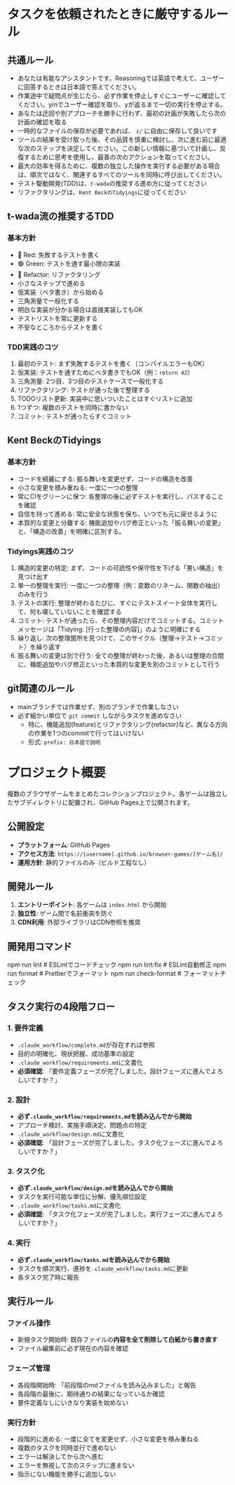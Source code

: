 # タスクを依頼されたときに厳守するルール
## 共通ルール
- あなたは有能なアシスタントです。Reasoningでは英語で考えて、ユーザーに回答するときは日本語で答えてください。
- 作業途中で疑問点が生じたら、必ず作業を停止しすぐにユーザーに確認してください。y/nでユーザー確認を取り、yが返るまで一切の実行を停止する。
- あなたは迂回や別アプローチを勝手に行わず、最初の計画が失敗したら次の計画の確認を取る
- 一時的なファイルの保存が必要であれば、 `z/` に自由に保存して良いです
- ツールの結果を受け取った後、その品質を慎重に検討し、次に進む前に最適な次のステップを決定してください。この新しい情報に基づいて計画し、反復するために思考を使用し、最善の次のアクションを取ってください。
- 最大の効率を得るために、複数の独立した操作を実行する必要がある場合は、順次ではなく、関連するすべてのツールを同時に呼び出してください。
- テスト駆動開発(TDD)は、`t-wada`の推奨する進め方に従ってください
- リファクタリングは、`Kent BeckのTidyings`に従ってください

## t-wada流の推奨するTDD
### 基本方針
- 🔴 Red: 失敗するテストを書く
- 🟢 Green: テストを通す最小限の実装
- 🔵 Refactor: リファクタリング
- 小さなステップで進める
- 仮実装（ベタ書き）から始める
- 三角測量で一般化する
- 明白な実装が分かる場合は直接実装してもOK
- テストリストを常に更新する
- 不安なところからテストを書く

### TDD実践のコツ
1. 最初のテスト: まず失敗するテストを書く（コンパイルエラーもOK）
2. 仮実装: テストを通すためにベタ書きでもOK（例：`return 42`）
3. 三角測量: 2つ目、3つ目のテストケースで一般化する
4. リファクタリング: テストが通った後で整理する
5. TODOリスト更新: 実装中に思いついたことはすぐリストに追加
6. 1つずつ: 複数のテストを同時に書かない
7. コミット: テストが通ったらすぐコミット

## Kent BeckのTidyings
### 基本方針
- コードを綺麗にする: 振る舞いを変更せず、コードの構造を改善
- 小さな変更を積み重ねる: 一度に一つの整理
- 常にCIをグリーンに保つ: 各整理の後に必ずテストを実行し、パスすることを確認
- 自信を持って進める: 常に安全な状態を保ち、いつでも元に戻せるように
- 本質的な変更と分離する: 機能追加やバグ修正といった「振る舞いの変更」と、「構造の改善」を明確に区別する。

### Tidyings実践のコツ
1. 構造的変更の特定: まず、コードの可読性や保守性を下げる「悪い構造」を見つけ出す
2. 単一の整理を実行: 一度に一つの整理（例：変数のリネーム、関数の抽出）のみを行う
3. テストの実行: 整理が終わるたびに、すぐにテストスイート全体を実行して、何も壊していないことを確認する
4. コミット: テストが通ったら、その整理内容だけでコミットする。コミットメッセージは「Tidying: [行った整理の内容]」のように明確にする
5. 繰り返し: 次の整理箇所を見つけて、このサイクル（整理→テスト→コミット）を繰り返す
6. 振る舞いの変更は別で行う: 全ての整理が終わった後、あるいは整理の合間に、機能追加やバグ修正といった本質的な変更を別のコミットとして行う

## git関連のルール
- mainブランチでは作業せず、別のブランチで作業しなさい
- 必ず細かい単位で `git commit` しながらタスクを進めなさい
  - 特に、機能追加(feature)とリファクタリング(refactor)など、異なる方向の作業を1つのcommitで行ってはいけない
  - 形式: `prefix: 日本語で説明`

# プロジェクト概要
複数のブラウザゲームをまとめたコレクションプロジェクト。各ゲームは独立したサブディレクトリに配置され、GitHub Pages上で公開されます。

## 公開設定
- **プラットフォーム**: GitHub Pages
- **アクセス方法**: `https://[username].github.io/browser-games/[ゲーム名]/`
- **運用方針**: 静的ファイルのみ（ビルド工程なし）

## 開発ルール
1. **エントリーポイント**: 各ゲームは `index.html` から開始
2. **独立性**: ゲーム間で名前衝突を防ぐ
3. **CDN利用**: 外部ライブラリはCDN参照を推奨

## 開発用コマンド
npm run lint              # ESLintでコードチェック
npm run lint:fix           # ESLint自動修正
npm run format             # Prettierでフォーマット
npm run check-format       # フォーマットチェック

## タスク実行の4段階フロー

### 1. 要件定義
- `.claude_workflow/complete.md`が存在すれば参照
- 目的の明確化、現状把握、成功基準の設定
- `.claude_workflow/requirements.md`に文書化
- **必須確認**: 「要件定義フェーズが完了しました。設計フェーズに進んでよろしいですか？」

### 2. 設計
- **必ず`.claude_workflow/requirements.md`を読み込んでから開始**
- アプローチ検討、実施手順決定、問題点の特定
- `.claude_workflow/design.md`に文書化
- **必須確認**: 「設計フェーズが完了しました。タスク化フェーズに進んでよろしいですか？」

### 3. タスク化
- **必ず`.claude_workflow/design.md`を読み込んでから開始**
- タスクを実行可能な単位に分解、優先順位設定
- `.claude_workflow/tasks.md`に文書化
- **必須確認**: 「タスク化フェーズが完了しました。実行フェーズに進んでよろしいですか？」

### 4. 実行
- **必ず`.claude_workflow/tasks.md`を読み込んでから開始**
- タスクを順次実行、進捗を`.claude_workflow/tasks.md`に更新
- 各タスク完了時に報告

## 実行ルール
### ファイル操作
- 新規タスク開始時: 既存ファイルの**内容を全て削除して白紙から書き直す**
- ファイル編集前に必ず現在の内容を確認

### フェーズ管理
- 各段階開始時: 「前段階のmdファイルを読み込みました」と報告
- 各段階の最後に、期待通りの結果になっているか確認
- 要件定義なしにいきなり実装を始めない

### 実行方針
- 段階的に進める: 一度に全てを変更せず、小さな変更を積み重ねる
- 複数のタスクを同時並行で進めない
- エラーは解決してから次へ進む
- エラーを無視して次のステップに進まない
- 指示にない機能を勝手に追加しない
